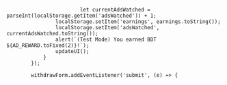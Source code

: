                             let currentAdsWatched = parseInt(localStorage.getItem('adsWatched')) + 1;
                    localStorage.setItem('earnings', earnings.toString());
                    localStorage.setItem('adsWatched', currentAdsWatched.toString());
                    alert(`(Test Mode) You earned BDT ${AD_REWARD.toFixed(2)}!`);
                    updateUI();
                }
            });

            withdrawForm.addEventListener('submit', (e) => {

